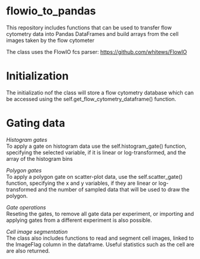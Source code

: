 # flowio_to_pandas
This repository includes functions that can be used to transfer flow cytometry data into Pandas DataFrames and build arrays from the cell images taken by the flow cytometer

The class uses the FlowIO fcs parser:
https://github.com/whitews/FlowIO

# Initialization
The initializatio nof the class will store a flow cytometry database which can be accessed using the 
self.get_flow_cytometry_dataframe() function.

# Gating data
*Histogram gates*
<br>To apply a gate on histogram data use the self.histogram_gate() function, specifying the selected variable, if it is linear or log-transformed, and the array of the histogram bins

*Polygon gates*
<br>To apply a polygon gate on scatter-plot data, use the self.scatter_gate() function, specifying the x and y variables, if they are linear or log-transformed and the number of sampled data that will be used to draw the polygon.

*Gate operations*
<br>Reseting the gates, to remove all gate data per experiment, or importing and applying gates from a different experiment is also possible.

*Cell image segmentation*
<br>The class also includes functions to read and segment cell images, linked to the ImageFlag column in the dataframe. Useful statistics such as the cell are are also returned.
